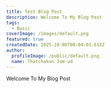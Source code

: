 ```yaml
---
title: Test Blog Post
description: Welcome To My Blog Post
tags:
  - Basic
coverImage: /images/default.png
featured: true
createdDate: 2025-10-06T08:04:03.613Z
author:
  profileImage: /public/default.png
  name: Thatchakon Jom-ud
---
```


Welcome To My Blog Post
